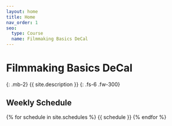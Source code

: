 ```yaml
---
layout: home
title: Home
nav_order: 1
seo:
  type: Course
  name: Filmmaking Basics DeCal
---
```


# Filmmaking Basics DeCal
{: .mb-2}
{{ site.description }}
{: .fs-6 .fw-300}

<!-- {% if site.announcements %}
{{ site.announcements.last }}
{% endif %} -->

## Weekly Schedule
{% for schedule in site.schedules %}
{{ schedule }}
{% endfor %}

<!-- ## Calendar
{% for module in site.modules %}
{{ module }}
{% endfor %} -->

